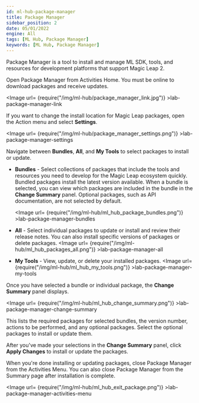 ```yaml
---
id: ml-hub-package-manager
title: Package Manager
sidebar_position: 2
date: 05/01/2022
engine: All
tags: [ML Hub, Package Manager]
keywords: [ML Hub, Package Manager]
---
```


Package Manager is a tool to install and manage ML SDK, tools, and resources for development platforms that support Magic Leap 2.

Open Package Manager from Activities Home. You must be online to download packages and receive updates.

<Image url= {require("/img/ml-hub/package_manager_link.jpg")} >lab-package-manager-link</Image>

If you want to change the install location for Magic Leap packages, open the Action menu and select **Settings**.

<Image url= {require("/img/ml-hub/package_manager_settings.png")} >lab-package-manager-settings</Image>

Navigate between **Bundles**, **All**, and **My Tools** to select packages to install or update.

- **Bundles** - Select collections of packages that include the tools and resources you need to develop for the Magic Leap ecosystem quickly. Bundled packages install the latest version available. When a bundle is selected, you can view which packages are included in the bundle in the **Change Summary** panel. Optional packages, such as API documentation, are not selected by default.

   <Image url= {require("/img/ml-hub/ml_hub_package_bundles.png")} >lab-package-manager-bundles</Image>

- **All** - Select individual packages to update or install and review their release notes. You can also install specific versions of packages or delete packages.
   <Image url= {require("/img/ml-hub/ml_hub_packages_all.png")} >lab-package-manager-all</Image>

- **My Tools** - View, update, or delete your installed packages.
   <Image url= {require("/img/ml-hub/ml_hub_my_tools.png")} >lab-package-manager-my-tools</Image>

Once you have selected a bundle or individual package, the **Change Summary** panel displays.

<Image url= {require("/img/ml-hub/ml_hub_change_summary.png")} >lab-package-manager-change-summary</Image>

This lists the required packages for selected bundles, the version number, actions to be performed, and any optional packages. Select the optional packages to install or update them.

After you've made your selections in the **Change Summary** panel, click **Apply Changes** to install or update the packages.

When you're done installing or updating packages, close Package Manager from the Activities Menu. You can also close Package Manager from the Summary page after installation is complete.

<Image url= {require("/img/ml-hub/ml_hub_exit_package.png")} >lab-package-manager-activities-menu</Image>

